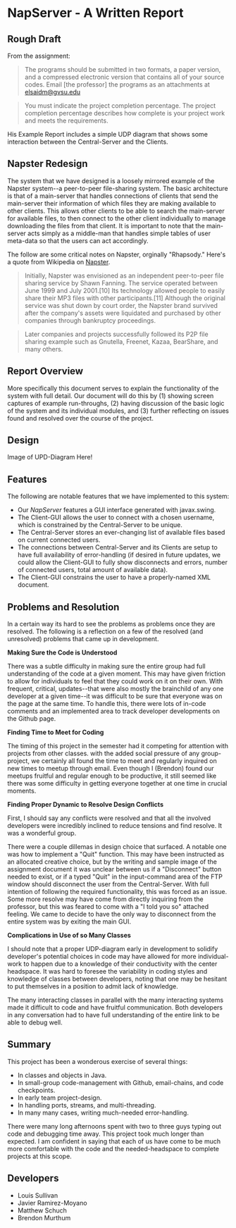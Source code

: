 # NapServer - A Written Report

## Rough Draft

From the assignment:

> The programs should be submitted in two formats, a paper version, and a compressed electronic version that contains all of your source codes. Email [the professor] the programs as an attachments at elsaidm@gvsu.edu

> You must indicate the project completion percentage. The project completion percentage describes how complete is your project work and meets the requirements.

His Example Report includes a simple UDP diagram that shows some interaction between the Central-Server and the Clients.

## Napster Redesign

The system that we have designed is a loosely mirrored example of the Napster system--a peer-to-peer file-sharing system. The basic architecture is that of a main-server that handles connections of clients that send the main-server their information of which files they are making available to other clients. This allows other clients to be able to search the main-server for available files, to then connect to the other client individually to manage downloading the files from that client. It is important to note that the main-server acts simply as a middle-man that handles simple tables of user meta-data so that the users can act accordingly.

The follow are some critical notes on Napster, orginally "Rhapsody." Here's a quote from Wikipedia on [Napster](https://en.wikipedia.org/wiki/Napster).

> Initially, Napster was envisioned as an independent peer-to-peer file sharing service by Shawn Fanning. The service operated between June 1999 and July 2001.[10] Its technology allowed people to easily share their MP3 files with other participants.[11] Although the original service was shut down by court order, the Napster brand survived after the company's assets were liquidated and purchased by other companies through bankruptcy proceedings.

> Later companies and projects successfully followed its P2P file sharing example such as Gnutella, Freenet, Kazaa, BearShare, and many others.

## Report Overview

More specifically this document serves to explain the functionality of the system with full detail. Our document will do this by (1) showing screen captures of example run-throughs, (2) having discussion of the basic logic of the system and its individual modules, and (3) further reflecting on issues found and resolved over the course of the project.

## Design

Image of UPD-Diagram Here!

## Features

The following are notable features that we have implemented to this system:
- Our *NapServer* features a GUI interface generated with javax.swing.
- The Client-GUI allows the user to connect with a chosen username, which is constrained by the Central-Server to be unique.
- The Central-Server stores an ever-changing list of available files based on current connected users.
- The connections between Central-Server and its Clients are setup to have full availability of error-handling (if desired in future updates, we could allow the Client-GUI to fully show disconnects and errors, number of connected users, total amount of available data).
- The Client-GUI constrains the user to have a properly-named XML document.

## Problems and Resolution

In a certain way its hard to see the problems as problems once they are resolved. The following is a reflection on a few of the resolved (and unresolved) problems that came up in development.

**Making Sure the Code is Understood**

There was a subtle difficulty in making sure the entire group had full understanding of the code at a given moment. This may have given friction to allow for individuals to feel that they could work on it on their own. With frequent, critical, updates--that were also mostly the brainchild of any one developer at a given time--it was difficult to be sure that everyone was on the page at the same time. To handle this, there were lots of in-code comments and an implemented area to track developer developments on the Github page.  

**Finding Time to Meet for Coding**

The timing of this project in the semester had it competing for attention with projects from other classes. with the added social pressure of any group-project, we certainly all found the time to meet and regularly inquired on new times to meetup through email. Even though I (Brendon) found our meetups fruitful and regular enough to be productive, it still seemed like there was some difficulty in getting everyone together at one time in crucial moments.

**Finding Proper Dynamic to Resolve Design Conflicts**

First, I should say any conflicts were resolved and that all the involved developers were incredibly inclined to reduce tensions and find resolve. It was a wonderful group.

There were a couple dillemas in design choice that surfaced. A notable one was how to implement a "Quit" function. This may have been instructed as an allocated creative choice, but by the writing and sample image of the assignment document it was unclear between us if a "Disconnect" button needed to exist, or if a typed "Quit" in the input-command area of the FTP window should disconnect the user from the Central-Server. With full intention of following the required functionality, this was forced as an issue. Some more resolve may have come from directly inquiring from the professor, but this was feared to come with a "I told you so" attached feeling. We came to decide to have the only way to disconnect from the entire system was by exiting the main GUI. 

**Complications in Use of so Many Classes**

I should note that a proper UDP-diagram early in development to solidify developer's potential choices in code may have allowed for more individual-work to happen due to a knowledge of their conductivity with the center headspace. It was hard to foresee the variability in coding styles and knowledge of classes between developers, noting that one may be hesitant to put themselves in a position to admit lack of knowledge.

The many interacting classes in parallel with the many interacting systems made it difficult to code and have fruitful communication. Both developers in any conversation had to have full understanding of the entire link to be able to debug well.

## Summary

This project has been a wonderous exercise of several things: 
- In classes and objects in Java.
- In small-group code-management with Github, email-chains, and code checkpoints.
- In early team project-design.
- In handling ports, streams, and multi-threading.
- In many many cases, writing much-needed error-handling.

There were many long afternoons spent with two to three guys typing out code and debugging time away. This project took much longer than expected. I am confident in saying that each of us have come to be much more comfortable with the code and the needed-headspace to complete projects at this scope.

## Developers

- Louis Sullivan
- Javier Ramirez-Moyano
- Matthew Schuch
- Brendon Murthum
